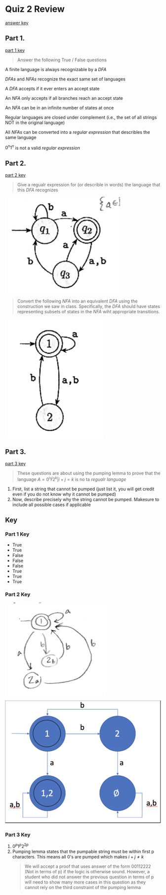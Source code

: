 # Quiz 2 Review
[answer key](#key)

## Part 1.
[part 1 key](#part-1-key)

> Answer the following True / False questions

A finite language is always recognizable by a $DFA$

$DFAs$ and $NFAs$ recognize the exact same set of languages

A $DFA$ accepts if it ever enters an accept state

An $NFA$ only accepts if all branches reach an accept state

An $NFA$ can be in an infinite number of states at once

Regular languages are closed under complement (i.e., the set of all strings NOT in the original language)

All $NFAs$ can be converted into a _regular expression_ that describles the same language

$0^n1^n$ is not a valid _regular expression_

## Part 2.
[part 2 key](#part-2-key)

> Give a regualr expression for (or describle in words) the language that this $DFA$ recognizes

![g1](../images/g1.png)

> Convert the following $NFA$ into an equivalent $DFA$ using the construction we saw in class. Specifically, the $DFA$ should have states representing subsets of states in the $NFA$ wiht appropriate transitions.

![g2](../images/g2.png)

## Part 3.
[part 3 key](#p3rt-3-key)

> These questions are about using the pumping lemma to prove that the language $A = {0^i1^j2^k|i + j = k}$ is no ta _regualr language_

1. First, list a string that cannot be pumped (just list it, you will get credit even if you do not know why it cannot be pumped)
2. Now, describe precisely why the string cannot be pumped. Makesure to include all possible cases if applicable

## Key 
### Part 1 Key
- True
- True
- False
- False
- False
- True
- True
- True
### Part 2 Key

![g1a](../images/g1a.png)

![g2a](../images/g2a.png)

### Part 3 Key

1. $0^{p}1^{p}2^{2p}$
2. Pumping lemma states that the pumpable string must be within first p characters. This means all 0's are pumped which makes $i + j \neq k$
   >We will accept a proof that uses answer of the form 00112222 (Not in terms of p) if the logic is otherwise sound. However, a student who did not answer the previous question in terms of p will need to show many more cases in this question as they cannot rely on the third constraint of the pumping lemma
